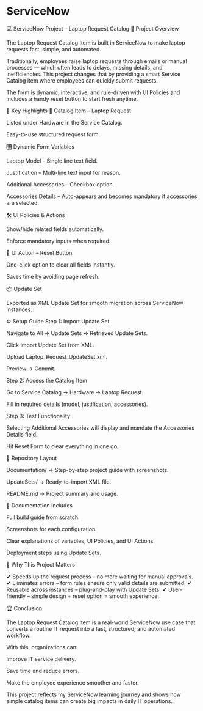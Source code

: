 # ServiceNow
💻 ServiceNow Project – Laptop Request Catalog 🚀 Project Overview

The Laptop Request Catalog Item is built in ServiceNow to make laptop requests fast, simple, and automated.

Traditionally, employees raise laptop requests through emails or manual processes — which often leads to delays, missing details, and inefficiencies. This project changes that by providing a smart Service Catalog item where employees can quickly submit requests.

The form is dynamic, interactive, and rule-driven with UI Policies and includes a handy reset button to start fresh anytime.

🔑 Key Highlights 📂 Catalog Item – Laptop Request

Listed under Hardware in the Service Catalog.

Easy-to-use structured request form.

🎛️ Dynamic Form Variables

Laptop Model – Single line text field.

Justification – Multi-line text input for reason.

Additional Accessories – Checkbox option.

Accessories Details – Auto-appears and becomes mandatory if accessories are selected.

🛠️ UI Policies & Actions

Show/hide related fields automatically.

Enforce mandatory inputs when required.

🔄 UI Action – Reset Button

One-click option to clear all fields instantly.

Saves time by avoiding page refresh.

📦 Update Set

Exported as XML Update Set for smooth migration across ServiceNow instances.

⚙️ Setup Guide Step 1: Import Update Set

Navigate to All → Update Sets → Retrieved Update Sets.

Click Import Update Set from XML.

Upload Laptop_Request_UpdateSet.xml.

Preview → Commit.

Step 2: Access the Catalog Item

Go to Service Catalog → Hardware → Laptop Request.

Fill in required details (model, justification, accessories).

Step 3: Test Functionality

Selecting Additional Accessories will display and mandate the Accessories Details field.

Hit Reset Form to clear everything in one go.

📁 Repository Layout

Documentation/ → Step-by-step project guide with screenshots.

UpdateSets/ → Ready-to-import XML file.

README.md → Project summary and usage.

📘 Documentation Includes

Full build guide from scratch.

Screenshots for each configuration.

Clear explanations of variables, UI Policies, and UI Actions.

Deployment steps using Update Sets.

🌟 Why This Project Matters

✔ Speeds up the request process – no more waiting for manual approvals. ✔ Eliminates errors – form rules ensure only valid details are submitted. ✔ Reusable across instances – plug-and-play with Update Sets. ✔ User-friendly – simple design + reset option = smooth experience.

🏆 Conclusion

The Laptop Request Catalog Item is a real-world ServiceNow use case that converts a routine IT request into a fast, structured, and automated workflow.

With this, organizations can:

Improve IT service delivery.

Save time and reduce errors.

Make the employee experience smoother and faster.

This project reflects my ServiceNow learning journey and shows how simple catalog items can create big impacts in daily IT operations.
